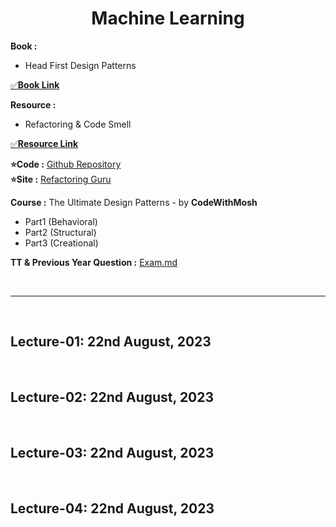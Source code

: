 <h1 align="center">Machine Learning</h1>

**Book :**
- Head First Design Patterns

[✅**Book Link**][book]

[book]: https://drive.google.com/drive/folders/1WNyXyrq9euUcc8Vh7VV2GWOt1HClHFl5?usp=sharing

**Resource :**
- Refactoring & Code Smell

[✅**Resource Link**](https://drive.google.com/drive/folders/1IS4_afUr2kNKliW-B7_pYZKl2V9Ojp0x?usp=drive_link)

**⭐Code :** [Github Repository](https://github.com/CosmicBeing09/Design-Pattern-Demos)<br>
**⭐Site :** [Refactoring Guru](https://refactoring.guru/design-patterns)

**Course :** The Ultimate Design Patterns - by **CodeWithMosh**
- Part1 (Behavioral)
- Part2 (Structural)
- Part3 (Creational)

**TT & Previous Year Question :** [Exam.md](Exam.md)

<br><hr><br>

<h2>Lecture-01: 22nd August, 2023</h2>

<br><h2>Lecture-02: 22nd August, 2023</h2>

<br><h2>Lecture-03: 22nd August, 2023</h2>

<br><h2>Lecture-04: 22nd August, 2023</h2>